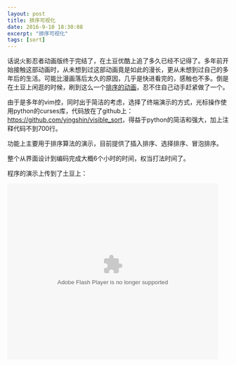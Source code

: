 ```yaml
---
layout: post
title: 排序可视化
date: 2016-9-10 18:30:08
excerpt: "排序可视化"
tags: [sort]
---
```


话说火影忍者动画版终于完结了，在土豆优酷上追了多久已经不记得了。多年前开始接触这部动画时，从未想到过这部动画竟是如此的漫长，更从未想到过自己的多年后的生活。可能比漫画落后太久的原因，几乎是快进看完的，感触也不多。倒是在土豆上闲逛的时候，刷到这么一个[排序的动画](http://www.tudou.com/programs/view/htKY1-Rj9ZE/?resourceId=0_06_02_99)，忍不住自己动手赶紧做了一个。

由于是多年的vim控，同时出于简洁的考虑，选择了终端演示的方式，光标操作使用python的curses库，代码放在了github上：<https://github.com/yingshin/visible_sort>，得益于python的简洁和强大，加上注释代码不到700行。

<!--more-->

功能上主要用于排序算法的演示，目前提供了插入排序、选择排序、冒泡排序。

整个从界面设计到编码完成大概6个小时的时间，权当打法时间了。

程序的演示上传到了土豆上：

<embed src="http://www.tudou.com/v/yjgwxYnFCnE/&bid=05&rpid=996297556&resourceId=996297556_05_05_99/v.swf" type="application/x-shockwave-flash" allowscriptaccess="always" allowfullscreen="true" wmode="opaque" width="480" height="400">
